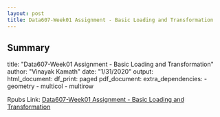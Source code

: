 ```yaml
---
layout: post
title: Data607-Week01 Assignment - Basic Loading and Transformation
---
```


## Summary

title: "Data607-Week01 Assignment - Basic Loading and Transformation"
author: "Vinayak Kamath"
date: "1/31/2020"
output:  
    html_document:    df_print: paged 
    pdf_document:    extra_dependencies:    - geometry    - multicol    - multirow

Rpubs Link: [Data607-Week01 Assignment - Basic Loading and Transformation](https://rpubs.com/kamathvk1982/570891)
